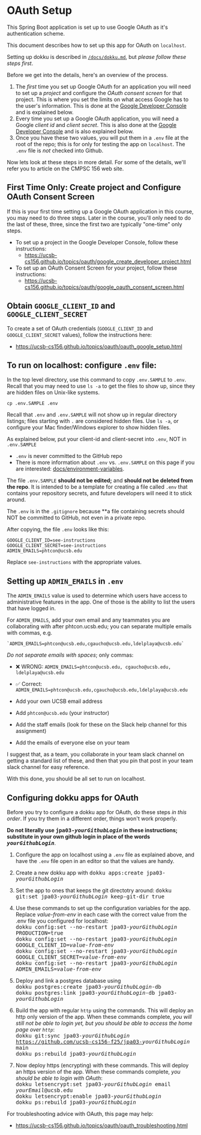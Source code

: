 # OAuth Setup

This Spring Boot application is set up to use Google OAuth as it's authentication scheme.

This document describes how to set up this app for OAuth on `localhost`.

Setting up dokku is described in [`/docs/dokku.md`](/docs/dokku.md), but *please follow these steps first*.

Before we get into the details, here's an overview of the process.  

1. The *first* time you set up Google OAuth for an application you will need to set up a *project* and configure the *OAuth consent screen* for that project.  This is where you set the limits on what access Google has to the user's information.  This is done at the [Google Developer Console](https://console.cloud.google.com/) and is explained below.
2. Every time you set up a Google OAuth application, you will need a Google  *client id* and *client secret*.  This is also 
   done at the [Google Developer Console](https://console.cloud.google.com/) and is also explained below.
3. Once you have these two values, you will put them in a `.env` file at the root of the repo; this is for only for testing the app on `localhost`.  The `.env` file is *not* checked into Github.

Now lets look at these steps in more detail. For some of the details, we'll refer you to article on the CMPSC 156 web site.

## First Time Only: Create project and Configure OAuth Consent Screen

If this is your first time setting up a Google OAuth application in this course, you may need to do three steps.
Later in the course, you'll only need to do the last of these, three, since the first two are typically "one-time" only steps.

* To set up a project in the Google Developer Console, follow these instructions:
   - <https://ucsb-cs156.github.io/topics/oauth/google_create_developer_project.html>
* To set up an OAuth Consent Screen for your project, follow these instructions:
   - <https://ucsb-cs156.github.io/topics/oauth/google_oauth_consent_screen.html>
 
## Obtain `GOOGLE_CLIENT_ID` and `GOOGLE_CLIENT_SECRET`

To create a set of OAuth credentials (`GOOGLE_CLIENT_ID` and `GOOGLE_CLIENT_SECRET` values), follow the instructions here:
* <https://ucsb-cs156.github.io/topics/oauth/oauth_google_setup.html>

## To run on localhost: configure `.env` file:


In the top level directory, use this command to copy `.env.SAMPLE` to `.env`.  Recall that you
may need to use `ls -a` to get the files to show up, since they are hidden files on Unix-like systems.

```
cp .env.SAMPLE .env
```

Recall that `.env` and `.env.SAMPLE` will not show up in regular directory listings; files starting with `.` are considered
hidden files.  Use `ls -a`, or configure your Mac finder/Windows explorer to show hidden files.

As explained below, put your client-id and client-secret into `.env`, NOT in `.env.SAMPLE` 
* `.env` is never committed to the GitHub repo
* There is more information about `.env` vs. `.env.SAMPLE` on this page if you are interested: [docs/environment-variables](environment-variables.md).

The file `.env.SAMPLE` **should not be edited;** and **should not be deleted from the repo**.  It is intended to
be a template for creating a file called `.env` that contains your repository secrets, and future developers will need it to stick around.

The `.env` is in the `.gitignore` because **a file containing secrets should NOT be committed to GitHub, not even in a private repo.

After copying, the file `.env` looks like this:

```
GOOGLE_CLIENT_ID=see-instructions
GOOGLE_CLIENT_SECRET=see-instructions
ADMIN_EMAILS=phtcon@ucsb.edu
```

Replace `see-instructions` with the appropriate values.

## Setting up `ADMIN_EMAILS` in `.env`

The `ADMIN_EMAILS` value is used to determine which users have access to administrative features in the app.  One of those
is the ability to list the users that have logged in.

For `ADMIN_EMAILS`, add your own email and any teammates you are collaborating with after phtcon.ucsb.edu; you can separate multiple emails with commas, e.g.

```
`ADMIN_EMAILS=phtcon@ucsb.edu,cgaucho@ucsb.edu,ldelplaya@ucsb.edu`
```

*Do not separate emails with spaces*; only commas:
* ❌ WRONG: `ADMIN_EMAILS=phtcon@ucsb.edu, cgaucho@ucsb.edu, ldelplaya@ucsb.edu`
* ✅ Correct: `ADMIN_EMAILS=phtcon@ucsb.edu,cgaucho@ucsb.edu,ldelplaya@ucsb.edu`

* Add your own UCSB email address
* Add `phtcon@ucsb.edu` (your instructor)
* Add the staff emails (look for these on the Slack help channel for this assignment)
* Add the emails of everyone else on your team

I suggest that, as a team, you collaborate in your team slack channel on getting a standard list of these, and then
that you pin that post in your team slack channel for easy reference.

With this done, you should be all set to run on localhost.


## Configuring dokku apps for OAuth


Before you try to configure a dokku app for OAuth, do these steps *in this order*.  If you try them in a different order, things won't work properly.

<b>Do not literally use <tt>jpa03-<i>yourGithubLogin</i></tt> in these instructions; substitute in your own github login in place of the words <tt><i>yourGithubLogin</i></tt></b>.

1. Configure the app on localhost using a `.env` file as explained above, and have the `.env` file open in an editor so that the values are handy.
2. Create a new dokku app with <tt>dokku apps:create jpa03-<i>yourGithubLogin</i></tt>
3. Set the app to ones that keeps the git directotry around:
   <tt>dokku git:set jpa03-<i>yourGithubLogin</i> keep-git-dir true</tt>
4. Use these commands to set up the configuration variables for the app.  Replace *value-from-env* in each case with the correct value from the .env file you configured for localhost:<br />
   <tt>dokku config:set --no-restart jpa03-<i>yourGithubLogin</i> PRODUCTION=true</tt><br />
   <tt>dokku config:set --no-restart jpa03-<i>yourGithubLogin</i> GOOGLE_CLIENT_ID=<i>value-from-env</i></tt><br />
   <tt>dokku config:set --no-restart jpa03-<i>yourGithubLogin</i> GOOGLE_CLIENT_SECRET=<i>value-from-env</i></tt><br />
   <tt>dokku config:set --no-restart jpa03-<i>yourGithubLogin</i> ADMIN_EMAILS=<i>value-from-env</i></tt><br />
5. Deploy and link a postgres database using<br />
   <tt>dokku postgres:create jpa03-<i>yourGithubLogin</i>-db</tt><br />
   <tt>dokku postgres:link jpa03-<i>yourGithubLogin</i>-db jpa03-<i>yourGithubLogin</i> </tt> <br />

6. Build the app with regular `http` using the commands.  This will deploy an http only version of the app. When these commands complete, *you will still not be able to login yet, but you should be able to access the home page over `http`*:<br />
   <tt>dokku git:sync jpa03-<i>yourGithubLogin</i> https://github.com/ucsb-cs156-f25/jpa03-<i>yourGithubLogin</i> main</tt><br />
   <tt>dokku ps:rebuild jpa03-<i>yourGithubLogin</i></tt><br />
7. Now deploy https (encrypting) with these commands.
   This will deploy an https  version of the app.
   When these commands complete, *you should be able to login with OAuth*:<br />
   <tt>dokku letsencrypt:set jpa03-<i>yourGithubLogin</i> email <i>yourEmail</i>@ucsb.edu</tt><br />
   <tt>dokku letsencrypt:enable jpa03-<i>yourGithubLogin</i></tt><br />
   <tt>dokku ps:rebuild jpa03-<i>yourGithubLogin</i></tt><br />

For troubleshooting advice with OAuth, this page may help:

* <https://ucsb-cs156.github.io/topics/oauth/oauth_troubleshooting.html>

